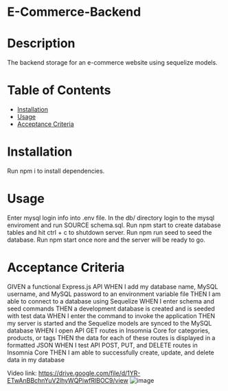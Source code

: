 # E-Commerce-Backend

# Description
The backend storage for an e-commerce website using sequelize models.

# Table of Contents
  * [Installation](#installation)
  * [Usage](#usage)
  * [Acceptance Criteria](#acceptance-criteria)

# Installation
Run npm i to install dependencies.

# Usage
Enter mysql login info into .env file.
In the db/ directory login to the mysql enviroment and run SOURCE schema.sql.
Run npm start to create database tables and hit ctrl + c to shutdown server.
Run npm run seed to seed the database.
Run npm start once nore and the server will be ready to go.

# Acceptance Criteria
GIVEN a functional Express.js API
WHEN I add my database name, MySQL username, and MySQL password to an environment variable file
THEN I am able to connect to a database using Sequelize
WHEN I enter schema and seed commands
THEN a development database is created and is seeded with test data
WHEN I enter the command to invoke the application
THEN my server is started and the Sequelize models are synced to the MySQL database
WHEN I open API GET routes in Insomnia Core for categories, products, or tags
THEN the data for each of these routes is displayed in a formatted JSON
WHEN I test API POST, PUT, and DELETE routes in Insomnia Core
THEN I am able to successfully create, update, and delete data in my database

Video link: https://drive.google.com/file/d/1YR-ETwAnBBchnYuV2lhyWQPiwfRlBOC9/view
![image](https://user-images.githubusercontent.com/116223460/219267442-6d9588ac-af6e-46d3-a4b3-8a5248ebf213.png)
